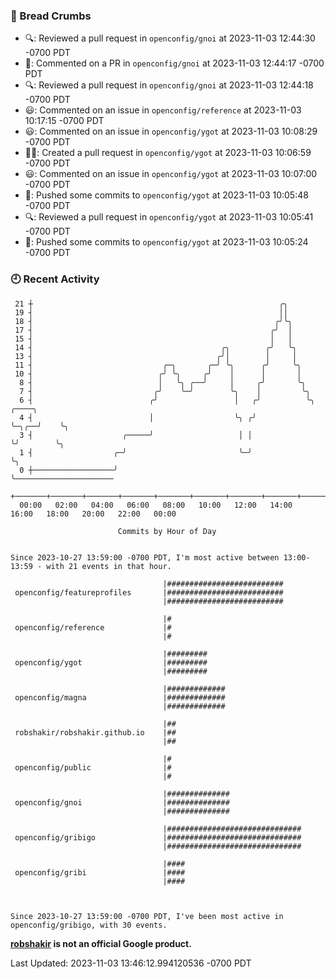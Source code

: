 ### 🍞 Bread Crumbs

 * 🔍: Reviewed a pull request in  `openconfig/gnoi` at 2023-11-03 12:44:30 -0700 PDT
 * 💬: Commented on a PR in  `openconfig/gnoi` at 2023-11-03 12:44:17 -0700 PDT
 * 🔍: Reviewed a pull request in  `openconfig/gnoi` at 2023-11-03 12:44:18 -0700 PDT
 * 😃: Commented on an issue in `openconfig/reference` at 2023-11-03 10:17:15 -0700 PDT
 * 😃: Commented on an issue in `openconfig/ygot` at 2023-11-03 10:08:29 -0700 PDT
 * ✍🏼: Created a pull request in `openconfig/ygot` at 2023-11-03 10:06:59 -0700 PDT
 * 😃: Commented on an issue in `openconfig/ygot` at 2023-11-03 10:07:00 -0700 PDT
 * 🚢: Pushed some commits to `openconfig/ygot` at 2023-11-03 10:05:48 -0700 PDT
 * 🔍: Reviewed a pull request in  `openconfig/ygot` at 2023-11-03 10:05:41 -0700 PDT
 * 🚢: Pushed some commits to `openconfig/ygot` at 2023-11-03 10:05:24 -0700 PDT

### 🕘 Recent Activity
```
 21 ┼                                                       ╭╮
 19 ┤                                                       ││
 18 ┤                                                      ╭╯╰╮
 17 ┤                                                     ╭╯  │
 15 ┤                                                     │   │
 14 ┤                                          ╭╮        ╭╯   ╰╮
 13 ┤                                         ╭╯│        │     │
 11 ┤                             ╭─╮       ╭─╯ ╰╮      ╭╯     ╰╮
 10 ┤                            ╭╯ ╰╮     ╭╯    │      │       │
  8 ┤                            │   ╰╮ ╭──╯     │     ╭╯       ╰╮
  7 ┤                           ╭╯    ╰─╯        ╰╮    │         ╰╮
  6 ┤                          ╭╯                 │   ╭╯          ╰╮     ╭────╮
  4 ┤                          │                  ╰╮ ╭╯            ╰─╮╭──╯    ╰╮
  3 ┤                    ╭─────╯                   │ │               ╰╯        ╰╮
  1 ┤                  ╭─╯                         ╰─╯                          ╰╮
  0 ┼──────────────────╯                                                         ╰──────────────────────
    +───────+───────+───────+───────+───────+───────+───────+───────+───────+───────+───────+───────+────
  00:00   02:00   04:00   06:00   08:00   10:00   12:00   14:00   16:00   18:00   20:00   22:00   00:00   

						Commits by Hour of Day


Since 2023-10-27 13:59:00 -0700 PDT, I'm most active between 13:00-13:59 - with 21 events in that hour.

```



```
                                  |##########################
 openconfig/featureprofiles       |##########################
                                  |##########################

                                  |#
 openconfig/reference             |#
                                  |#

                                  |#########
 openconfig/ygot                  |#########
                                  |#########

                                  |#############
 openconfig/magna                 |#############
                                  |#############

                                  |##
 robshakir/robshakir.github.io    |##
                                  |##

                                  |#
 openconfig/public                |#
                                  |#

                                  |##############
 openconfig/gnoi                  |##############
                                  |##############

                                  |##############################
 openconfig/gribigo               |##############################
                                  |##############################

                                  |####
 openconfig/gribi                 |####
                                  |####



Since 2023-10-27 13:59:00 -0700 PDT, I've been most active in openconfig/gribigo, with 30 events.

```
**[robshakir](mailto:robjs@google.com) is not an official Google product.**  


Last Updated: 2023-11-03 13:46:12.994120536 -0700 PDT
